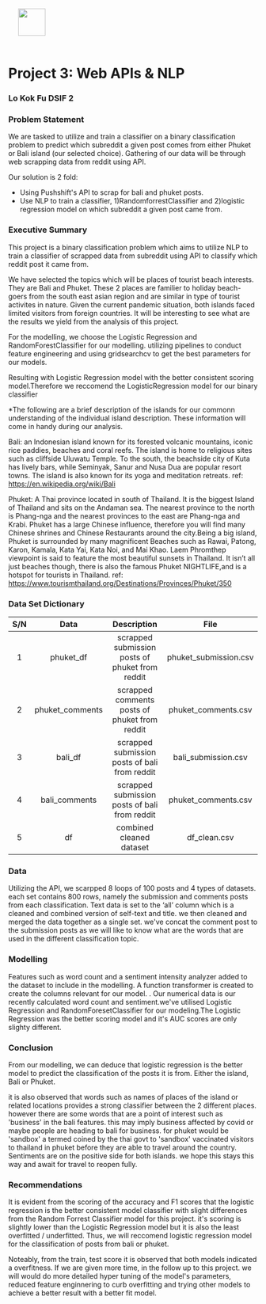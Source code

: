 <img src="http://imgur.com/1ZcRyrc.png" style="float: centre; margin: 20px; height: 55px">

# Project 3: Web APIs & NLP

### Lo Kok Fu DSIF 2


### Problem Statement

We are tasked to utilize and train a classifier on a binary classification problem to predict which subreddit a given post comes from either Phuket or Bali island (our selected choice). Gathering of our data will be through web scrapping data from reddit using API.

Our solution is 2 fold:
- Using Pushshift's API to scrap for bali and phuket posts.
- Use NLP to train a classifier, 1)RandomforrestClassifier and 2)logistic regression model on which subreddit a given post came from. 

### Executive Summary
This project is a binary classification problem which aims to utilize NLP to train a classifier of scrapped data from subreddit using API to classify which reddit post it came from.

We have selected the topics which will be places of tourist beach interests. They are Bali and Phuket. These 2 places are familier to holiday beach-goers from the south east asian region and are similar in type of tourist activites in nature. Given the current pandemic situation, both islands faced limited visitors from foreign countries. It will be interesting to see what are the results we yield from the analysis of this project.

For the modelling, we choose the Logistic Regression and RandomForestClassifier for our modelling. utilizing pipelines to conduct feature engineering and using gridsearchcv to get the best parameters for our models.

Resulting with Logistic Regression model with the better consistent scoring model.Therefore we reccomend the LogisticRegression model for our binary classifier

*The following are a brief description of the islands for our commonn understanding of the individual island description. These information will come in handy during our analysis.

Bali: an Indonesian island known for its forested volcanic mountains, iconic rice paddies, beaches and coral reefs. The island is home to religious sites such as cliffside Uluwatu Temple. To the south, the beachside city of Kuta has lively bars, while Seminyak, Sanur and Nusa Dua are popular resort towns. The island is also known for its yoga and meditation retreats. ref: https://en.wikipedia.org/wiki/Bali

Phuket: A Thai province located in south of Thailand. It is the biggest Island of Thailand and sits on the Andaman sea. The nearest province to the north is Phang-nga and the nearest provinces to the east are Phang-nga and Krabi. Phuket has a large Chinese influence, therefore you will find many Chinese shrines and Chinese Restaurants around the city.Being a big island, Phuket is surrounded by many magnificent Beaches such as Rawai, Patong, Karon, Kamala, Kata Yai, Kata Noi, and Mai Khao. Laem Phromthep viewpoint is said to feature the most beautiful sunsets in Thailand. It isn’t all just beaches though, there is also the famous Phuket NIGHTLIFE,and is a hotspot for tourists in Thailand. ref: https://www.tourismthailand.org/Destinations/Provinces/Phuket/350

### Data Set Dictionary

| S/N | Data | Description | File |
|:---:|:---:|:---:|:---:|
| 1 | phuket_df | scrapped submission posts of phuket from reddit | phuket_submission.csv |
| 2 | phuket_comments | scrapped comments posts of phuket from reddit | phuket_comments.csv |
| 3 | bali_df | scrapped submission posts of bali from reddit | bali_submission.csv |
| 4 | bali_comments | scrapped submission posts of bali from reddit | phuket_comments.csv |
| 5 | df | combined cleaned dataset | df_clean.csv |


### Data
Utilizing the API, we scarpped 8 loops of 100 posts and 4 types of datasets. each set contains 800 rows, namely the submission and comments posts from each classification. Text data is set to the ‘all’ column which is a cleaned and combined version of self-text and title. we then cleaned and merged the data together as a single set. we've concat the comment post to the submission posts as we will like to know what are the words that are used in the different classification topic.


### Modelling

Features such as word count and a sentiment intensity analyzer added to the dataset to include in the modelling. A function transformer is created to create the columns relevant for our model. . Our numerical data is our recently calculated word count and sentiment.we've utilised Logistic Regression and RandomForesetClassifier for our modeling.The Logistic Regression was the better scoring model and it's AUC scores are only slighty different. 

### Conclusion 

From our modelling, we can deduce that logistic regression is the better model to predict the classification of the posts it is from. Either the island, Bali or Phuket.

it is also observed that words such as names of places of the island or related locations provides a strong classifier between the 2 different places. however there are some words that are a point of interest such as 'business' in the bali features. this may imply business affected by covid or maybe people are heading to bali for business. for phuket would be 'sandbox' a termed coined by the thai govt to 'sandbox' vaccinated visitors to thailand in phuket before they are able to travel around the country. Sentiments are on the positive side for both islands. we hope this stays this way and await for travel to reopen fully.

### Recommendations
It is evident from the scoring of the accuracy and F1 scores that the logistic regression is the better consistent model classifier with slight differences from the Random Forrest Classifier model for this project. it's scoring is slightly lower than the Logistic Regression model but it is also the least overfitted / underfitted.
Thus, we will reccomend logistic regression model for the classification of posts from bali or phuket.

Noteably, from the train, test score it is observed that both models indicated a overfitness. If we are given more time, in the follow up to this project. we will would do more detailed hyper tuning of the model's parameters, reduced feature enginnering to curb overfitting and trying other models to achieve a better result with a better fit model.